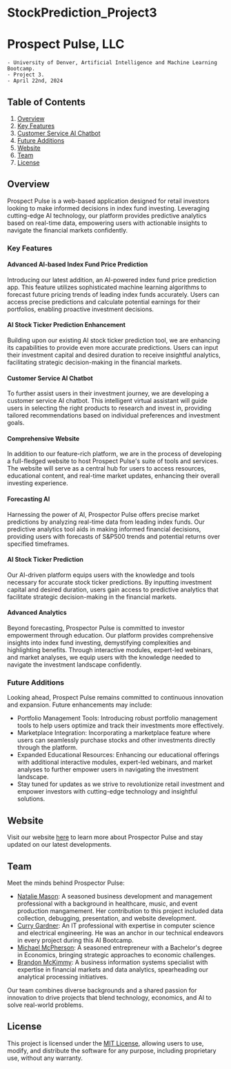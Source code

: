 # StockPrediction_Project3
# Prospect Pulse, LLC
    - University of Denver, Artificial Intelligence and Machine Learning Bootcamp. 
    - Project 3. 
    - April 22nd, 2024

## Table of Contents

1. [Overview](#overview)
2. [Key Features](#key-features)
3. [Customer Service AI Chatbot](https://e42ahokzontvlp74j4vruc.streamlit.app/)
4. [Future Additions](#future-additions)
5. [Website](#website)
6. [Team](#team)
7. [License](#license)
   
## Overview

Prospect Pulse is a web-based application designed for retail investors looking to make informed decisions in index fund investing. Leveraging cutting-edge AI technology, our platform provides predictive analytics based on real-time data, empowering users with actionable insights to navigate the financial markets confidently.

### Key Features
#### Advanced AI-based Index Fund Price Prediction
Introducing our latest addition, an AI-powered index fund price prediction app. This feature utilizes sophisticated machine learning algorithms to forecast future pricing trends of leading index funds accurately. Users can access precise predictions and calculate potential earnings for their portfolios, enabling proactive investment decisions.

#### AI Stock Ticker Prediction Enhancement
Building upon our existing AI stock ticker prediction tool, we are enhancing its capabilities to provide even more accurate predictions. Users can input their investment capital and desired duration to receive insightful analytics, facilitating strategic decision-making in the financial markets.

#### Customer Service AI Chatbot
To further assist users in their investment journey, we are developing a customer service AI chatbot. This intelligent virtual assistant will guide users in selecting the right products to research and invest in, providing tailored recommendations based on individual preferences and investment goals.

#### Comprehensive Website
In addition to our feature-rich platform, we are in the process of developing a full-fledged website to host Prospect Pulse's suite of tools and services. The website will serve as a central hub for users to access resources, educational content, and real-time market updates, enhancing their overall investing experience.

#### Forecasting AI

Harnessing the power of AI, Prospector Pulse offers precise market predictions by analyzing real-time data from leading index funds. Our predictive analytics tool aids in making informed financial decisions, providing users with forecasts of S&P500 trends and potential returns over specified timeframes.

#### AI Stock Ticker Prediction

Our AI-driven platform equips users with the knowledge and tools necessary for accurate stock ticker predictions. By inputting investment capital and desired duration, users gain access to predictive analytics that facilitate strategic decision-making in the financial markets.

#### Advanced Analytics

Beyond forecasting, Prospector Pulse is committed to investor empowerment through education. Our platform provides comprehensive insights into index fund investing, demystifying complexities and highlighting benefits. Through interactive modules, expert-led webinars, and market analyses, we equip users with the knowledge needed to navigate the investment landscape confidently.

### Future Additions

Looking ahead, Prospect Pulse remains committed to continuous innovation and expansion. Future enhancements may include:

- Portfolio Management Tools: Introducing robust portfolio management tools to help users optimize and track their investments more effectively.
- Marketplace Integration: Incorporating a marketplace feature where users can seamlessly purchase stocks and other investments directly through the platform.
- Expanded Educational Resources: Enhancing our educational offerings with additional interactive modules, expert-led webinars, and market analyses to further empower users in navigating the investment landscape.
- Stay tuned for updates as we strive to revolutionize retail investment and empower investors with cutting-edge technology and insightful solutions.

## Website

Visit our website [here](https://mikeamcpherson.wixsite.com/my-site/home) to learn more about Prospector Pulse and stay updated on our latest developments.

## Team

Meet the minds behind Prospector Pulse:

- [Natalie Mason](https://www.linkedin.com/in/captainnatalie/): A seasoned business development and management professional with a background in healthcare, music, and event production mangamement. Her contribution to this project included data collection, debugging, presentation, and website development.
- [Curry Gardner](https://www.linkedin.com/in/curry-gardner/): An IT professional with expertise in computer science and electrical engineering. He was an anchor in our technical endeavors in every project during this AI Bootcamp.
- [Michael McPherson](https://www.linkedin.com/in/michael-mcpherson-012475290/): A seasoned entrepreneur with a Bachelor's degree in Economics, bringing strategic approaches to economic challenges.
- [Brandon McKimmy](https://www.linkedin.com/in/brandon-mckimmy/): A business information systems specialist with expertise in financial markets and data analytics, spearheading our analytical processing initiatives.

Our team combines diverse backgrounds and a shared passion for innovation to drive projects that blend technology, economics, and AI to solve real-world problems.

## License

This project is licensed under the [MIT License](LICENSE), allowing users to use, modify, and distribute the software for any purpose, including proprietary use, without any warranty.

